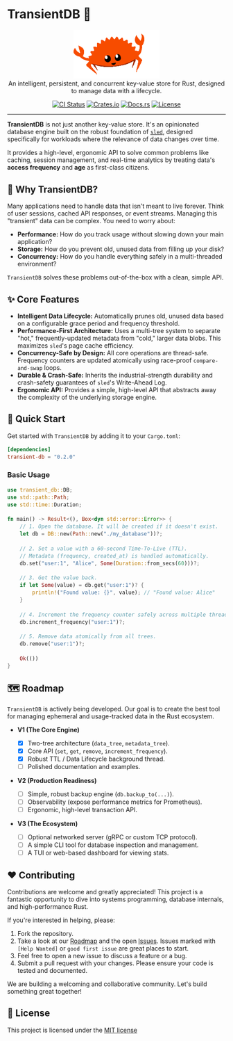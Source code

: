 # TransientDB 🦀

<p align="center">
  <img src="https://github.com/TheZoq2/ferris/blob/master/animated/output/wave.gif?raw=true" width="200" alt="Ferris the crab animation :)">
  <br>
  An intelligent, persistent, and concurrent key-value store for Rust, designed to manage data with a lifecycle.
</p>

<p align="center">
  <a href="https://github.com/FabioCanavarro/TransientDB/actions/workflows/rust.yml"><img src="https://github.com/FabioCanavarro/TransientDB/actions/workflows/rust.yml/badge.svg" alt="CI Status"></a>
  <a href="https://crates.io/crates/transient_db"><img src="https://img.shields.io/crates/v/transient_db.svg" alt="Crates.io"></a>
  <a href="https://docs.rs/transient-db"><img src="https://docs.rs/transient_db/badge.svg" alt="Docs.rs"></a>
  <a href="https://github.com/FabioCanavarro/TransientDB/blob/main/LICENSE"><img src="https://img.shields.io/badge/license-MIT%2FApache--2.0-blue.svg" alt="License"></a>
</p>

---

**TransientDB** is not just another key-value store. It's an opinionated database engine built on the robust foundation of [`sled`](https://github.com/spacejam/sled), designed specifically for workloads where the relevance of data changes over time.

It provides a high-level, ergonomic API to solve common problems like caching, session management, and real-time analytics by treating data's **access frequency** and **age** as first-class citizens.

## 🤔 Why TransientDB?

Many applications need to handle data that isn't meant to live forever. Think of user sessions, cached API responses, or event streams. Managing this "transient" data can be complex. You need to worry about:

* **Performance:** How do you track usage without slowing down your main application?
* **Storage:** How do you prevent old, unused data from filling up your disk?
* **Concurrency:** How do you handle everything safely in a multi-threaded environment?

`TransientDB` solves these problems out-of-the-box with a clean, simple API.

## ✨ Core Features

* **Intelligent Data Lifecycle:** Automatically prunes old, unused data based on a configurable grace period and frequency threshold.
* **Performance-First Architecture:** Uses a multi-tree system to separate "hot," frequently-updated metadata from "cold," larger data blobs. This maximizes `sled`'s page cache efficiency.
* **Concurrency-Safe by Design:** All core operations are thread-safe. Frequency counters are updated atomically using race-proof `compare-and-swap` loops.
* **Durable & Crash-Safe:** Inherits the industrial-strength durability and crash-safety guarantees of `sled`'s Write-Ahead Log.
* **Ergonomic API:** Provides a simple, high-level API that abstracts away the complexity of the underlying storage engine.

## 🚀 Quick Start

Get started with `TransientDB` by adding it to your `Cargo.toml`:

```toml
[dependencies]
transient-db = "0.2.0"
````

### Basic Usage

```rust
use transient_db::DB;
use std::path::Path;
use std::time::Duration;

fn main() -> Result<(), Box<dyn std::error::Error>> {
    // 1. Open the database. It will be created if it doesn't exist.
    let db = DB::new(Path::new("./my_database"))?;

    // 2. Set a value with a 60-second Time-To-Live (TTL).
    // Metadata (frequency, created_at) is handled automatically.
    db.set("user:1", "Alice", Some(Duration::from_secs(60)))?;
    
    // 3. Get the value back.
    if let Some(value) = db.get("user:1")? {
        println!("Found value: {}", value); // "Found value: Alice"
    }

    // 4. Increment the frequency counter safely across multiple threads.
    db.increment_frequency("user:1")?;

    // 5. Remove data atomically from all trees.
    db.remove("user:1")?;

    Ok(())
}
```

## 🗺️ Roadmap

`TransientDB` is actively being developed. Our goal is to create the best tool for managing ephemeral and usage-tracked data in the Rust ecosystem.

  * **V1 (The Core Engine)**

      * [x] Two-tree architecture (`data_tree`, `metadata_tree`).
      * [x] Core API (`set`, `get`, `remove`, `increment_frequency`).
      * [x] Robust TTL / Data Lifecycle background thread.
      * [ ] Polished documentation and examples.

  * **V2 (Production Readiness)**

      * [ ] Simple, robust backup engine (`db.backup_to(...)`).
      * [ ] Observability (expose performance metrics for Prometheus).
      * [ ] Ergonomic, high-level transaction API.

  * **V3 (The Ecosystem)**

      * [ ] Optional networked server (gRPC or custom TCP protocol).
      * [ ] A simple CLI tool for database inspection and management.
      * [ ] A TUI or web-based dashboard for viewing stats.

## ❤️ Contributing

Contributions are welcome and greatly appreciated\! This project is a fantastic opportunity to dive into systems programming, database internals, and high-performance Rust.

If you're interested in helping, please:

1.  Fork the repository.
2.  Take a look at our [Roadmap](#roadmap) and the open [Issues](https://github.com/FabioCanavarro/TransientDB/issues). Issues marked with `[Help Wanted]` or `good first issue` are great places to start.
3.  Feel free to open a new issue to discuss a feature or a bug.
4.  Submit a pull request with your changes. Please ensure your code is tested and documented.

We are building a welcoming and collaborative community. Let's build something great together!

## 📜 License
This project is licensed under the [MIT license](http://opensource.org/licenses/MIT)
